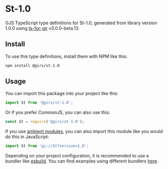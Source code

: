 
# St-1.0

GJS TypeScript type definitions for St-1.0, generated from library version 1.0.0 using [ts-for-gir](https://github.com/gjsify/ts-for-gir) v3.0.0-beta.13.

## Install

To use this type definitions, install them with NPM like this:
```bash
npm install @girs/st-1.0
```

## Usage

You can import this package into your project like this:
```ts
import St from '@girs/st-1.0';
```

Or if you prefer CommonJS, you can also use this:
```ts
const St = require('@girs/st-1.0');
```

If you use [ambient modules](https://github.com/gjsify/ts-for-gir/tree/main/packages/cli#ambient-modules), you can also import this module like you would do this in JavaScript:

```ts
import St from 'gi://St?version=1.0';
```

Depending on your project configuration, it is recommended to use a bundler like [esbuild](https://esbuild.github.io/). You can find examples using different bundlers [here](https://github.com/gjsify/ts-for-gir/tree/main/examples).